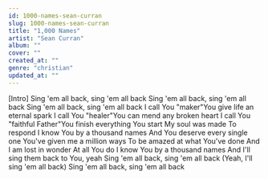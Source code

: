 ```yaml
---
id: 1000-names-sean-curran
slug: 1000-names-sean-curran
title: "1,000 Names"
artist: "Sean Curran"
album: ""
cover: ""
created_at: ""
genre: "christian"
updated_at: ""
---
```


[Intro]
Sing 'em all back, sing 'em all back
Sing 'em all back, sing 'em all back
Sing 'em all back, sing 'em all back
I call You "maker"You give life an eternal spark
I call You "healer"You can mend any broken heart
I call You "faithful Father"You finish everything You start
My soul was made
To respond
I know You by a thousand names
And You deserve every single one
You've given me a million ways
To be amazed at what You've done
And I am lost in wonder
At all You do
I know You by a thousand names
And I'll sing them back to You, yeah
Sing 'em all back, sing 'em all back (Yeah, I'll sing 'em all back)
Sing 'em all back, sing 'em all back